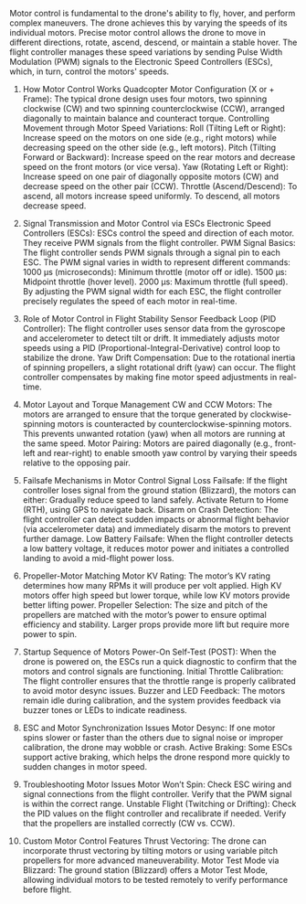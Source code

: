 Motor control is fundamental to the drone's ability to fly, hover, and perform complex maneuvers. The drone achieves this by varying the speeds of its individual motors. Precise motor control allows the drone to move in different directions, rotate, ascend, descend, or maintain a stable hover. The flight controller manages these speed variations by sending Pulse Width Modulation (PWM) signals to the Electronic Speed Controllers (ESCs), which, in turn, control the motors' speeds.

1. How Motor Control Works
Quadcopter Motor Configuration (X or + Frame):
The typical drone design uses four motors, two spinning clockwise (CW) and two spinning counterclockwise (CCW), arranged diagonally to maintain balance and counteract torque.
Controlling Movement through Motor Speed Variations:
Roll (Tilting Left or Right):
Increase speed on the motors on one side (e.g., right motors) while decreasing speed on the other side (e.g., left motors).
Pitch (Tilting Forward or Backward):
Increase speed on the rear motors and decrease speed on the front motors (or vice versa).
Yaw (Rotating Left or Right):
Increase speed on one pair of diagonally opposite motors (CW) and decrease speed on the other pair (CCW).
Throttle (Ascend/Descend):
To ascend, all motors increase speed uniformly. To descend, all motors decrease speed.

2. Signal Transmission and Motor Control via ESCs
Electronic Speed Controllers (ESCs):
ESCs control the speed and direction of each motor. They receive PWM signals from the flight controller.
PWM Signal Basics:
The flight controller sends PWM signals through a signal pin to each ESC.
The PWM signal varies in width to represent different commands:
1000 µs (microseconds): Minimum throttle (motor off or idle).
1500 µs: Midpoint throttle (hover level).
2000 µs: Maximum throttle (full speed).
By adjusting the PWM signal width for each ESC, the flight controller precisely regulates the speed of each motor in real-time.

3. Role of Motor Control in Flight Stability
Sensor Feedback Loop (PID Controller):
The flight controller uses sensor data from the gyroscope and accelerometer to detect tilt or drift.
It immediately adjusts motor speeds using a PID (Proportional-Integral-Derivative) control loop to stabilize the drone.
Yaw Drift Compensation:
Due to the rotational inertia of spinning propellers, a slight rotational drift (yaw) can occur. The flight controller compensates by making fine motor speed adjustments in real-time.

4. Motor Layout and Torque Management
CW and CCW Motors:
The motors are arranged to ensure that the torque generated by clockwise-spinning motors is counteracted by counterclockwise-spinning motors. This prevents unwanted rotation (yaw) when all motors are running at the same speed.
Motor Pairing:
Motors are paired diagonally (e.g., front-left and rear-right) to enable smooth yaw control by varying their speeds relative to the opposing pair.

5. Failsafe Mechanisms in Motor Control
Signal Loss Failsafe:
If the flight controller loses signal from the ground station (Blizzard), the motors can either:
Gradually reduce speed to land safely.
Activate Return to Home (RTH), using GPS to navigate back.
Disarm on Crash Detection:
The flight controller can detect sudden impacts or abnormal flight behavior (via accelerometer data) and immediately disarm the motors to prevent further damage.
Low Battery Failsafe:
When the flight controller detects a low battery voltage, it reduces motor power and initiates a controlled landing to avoid a mid-flight power loss.

6. Propeller-Motor Matching
Motor KV Rating:
The motor’s KV rating determines how many RPMs it will produce per volt applied. High KV motors offer high speed but lower torque, while low KV motors provide better lifting power.
Propeller Selection:
The size and pitch of the propellers are matched with the motor’s power to ensure optimal efficiency and stability. Larger props provide more lift but require more power to spin.

7. Startup Sequence of Motors
Power-On Self-Test (POST):
When the drone is powered on, the ESCs run a quick diagnostic to confirm that the motors and control signals are functioning.
Initial Throttle Calibration:
The flight controller ensures that the throttle range is properly calibrated to avoid motor desync issues.
Buzzer and LED Feedback:
The motors remain idle during calibration, and the system provides feedback via buzzer tones or LEDs to indicate readiness.

8. ESC and Motor Synchronization Issues
Motor Desync:
If one motor spins slower or faster than the others due to signal noise or improper calibration, the drone may wobble or crash.
Active Braking:
Some ESCs support active braking, which helps the drone respond more quickly to sudden changes in motor speed.

9. Troubleshooting Motor Issues
Motor Won’t Spin:
Check ESC wiring and signal connections from the flight controller.
Verify that the PWM signal is within the correct range.
Unstable Flight (Twitching or Drifting):
Check the PID values on the flight controller and recalibrate if needed.
Verify that the propellers are installed correctly (CW vs. CCW).

10. Custom Motor Control Features
Thrust Vectoring:
The drone can incorporate thrust vectoring by tilting motors or using variable pitch propellers for more advanced maneuverability.
Motor Test Mode via Blizzard:
The ground station (Blizzard) offers a Motor Test Mode, allowing individual motors to be tested remotely to verify performance before flight.

